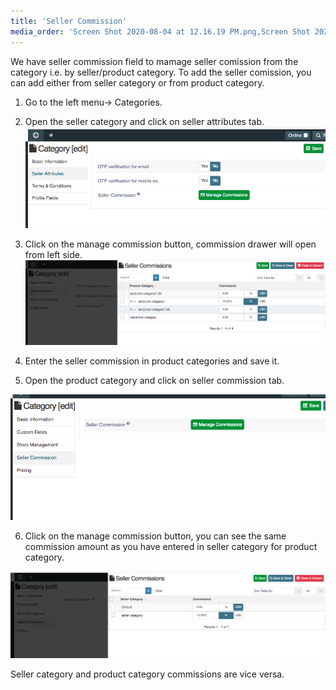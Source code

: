 ```yaml
---
title: 'Seller Commission'
media_order: 'Screen Shot 2020-08-04 at 12.16.19 PM.png,Screen Shot 2020-08-04 at 12.16.57 PM.png,Screen Shot 2020-08-04 at 12.23.21 PM.png,Screen Shot 2020-08-04 at 12.23.27 PM.png'
---
```


We have seller commission field to mamage seller comission from the category i.e. by seller/product category. To add the seller comission, you can add either from seller category or from product category.

1. Go to the left menu-> Categories.
2. Open the seller category and click on seller attributes tab.
![](Screen%20Shot%202020-08-04%20at%2012.16.19%20PM.png)

3. Click on the manage commission button, commission drawer will open from left side.
![](Screen%20Shot%202020-08-04%20at%2012.16.57%20PM.png)

4. Enter the seller commission in product categories and save it.
5. Open the product category and click on seller commission tab.

![](Screen%20Shot%202020-08-04%20at%2012.23.21%20PM.png)

6. Click on the manage commission button, you can see the same commission amount as you have entered in seller category for product category.

![](Screen%20Shot%202020-08-04%20at%2012.23.27%20PM.png)

Seller category and product category commissions are vice versa. 